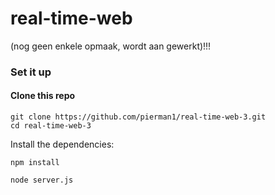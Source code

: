 # real-time-web

(nog geen enkele opmaak, wordt aan gewerkt)!!!


### Set it up

#### Clone this repo

```
git clone https://github.com/pierman1/real-time-web-3.git
cd real-time-web-3
```

Install the dependencies:

```$xslt
npm install
```

```$xslt
node server.js
```
